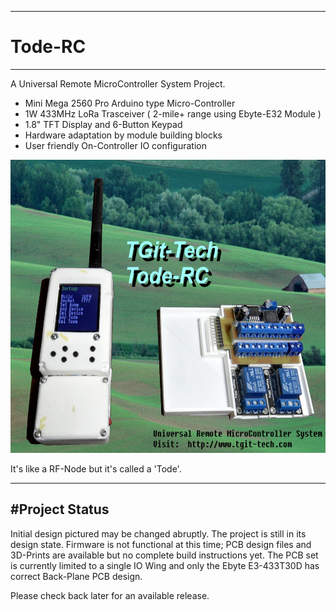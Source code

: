 -----------------------------------------------------------------------------------
# Tode-RC
-----------------------------------------------------------------------------------
A Universal Remote MicroController System Project.

- Mini Mega 2560 Pro Arduino type Micro-Controller
- 1W 433MHz LoRa Trasceiver ( 2-mile+ range using Ebyte-E32 Module )
- 1.8" TFT Display and 6-Button Keypad
- Hardware adaptation by module building blocks
- User friendly On-Controller IO configuration

<img src="./pics/Final.JPG" height="469" width="660">

It's like a RF-Node but it's called a 'Tode'.

-----------------------------------------------------------------------------------
#Project Status
-----------------------------------------------------------------------------------
Initial design pictured may be changed abruptly.  The project is still in its
design state.  Firmware is not functional at this time;  PCB design files and
3D-Prints are available but no complete build instructions yet.  The PCB set is 
currently limited to a single IO Wing and only the Ebyte E3-433T30D has correct 
Back-Plane PCB design.

Please check back later for an available release.